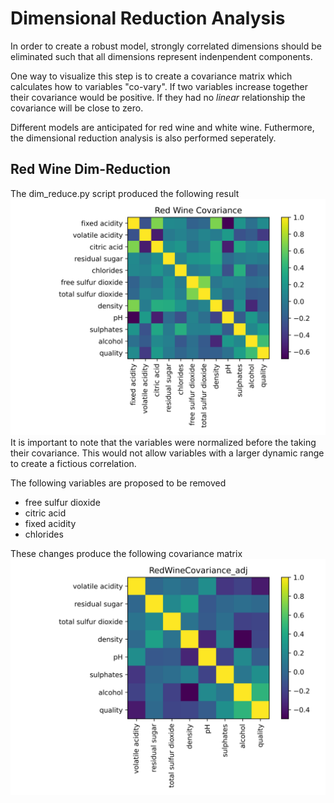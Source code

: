 # Dimensional Reduction Analysis
In order to create a robust model, strongly correlated dimensions should be 
eliminated such that all dimensions represent indenpendent components.

One way to visualize this step is to create a covariance matrix which calculates
how to variables "co-vary". If two variables increase together their covariance
would be positive. If they had no _linear_ relationship the covariance will be
close to zero.

Different models are anticipated for red wine and white wine. Futhermore, the 
dimensional reduction analysis is also performed seperately.

## Red Wine Dim-Reduction
The dim_reduce.py script produced the following result
![title](RedWineCovariance.png)
It is important to note that the variables were normalized
before the taking their covariance. This would not allow variables
with a larger dynamic range to create a fictious correlation.

The following variables are proposed to be removed
* free sulfur dioxide
* citric acid
* fixed acidity
* chlorides

These changes produce the following covariance matrix
![](RedWineCovariance_adj.png)
